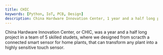 ```yaml
---
title: CHIC
keywords: [Python, IoT, PCB, Design]
description: China Hardware Innovation Center, 1 year and a half long project in a team of 5 students from 3 different schools, to design and create a connected object.
---
```


China Hardware Innovation Center, or CHIC, was a year and a half long project in a team of 5 skilled studets, where we designed from scracth a connected smart sensor for home plants, that can transform any plant into a highly sensitive touch sensor.